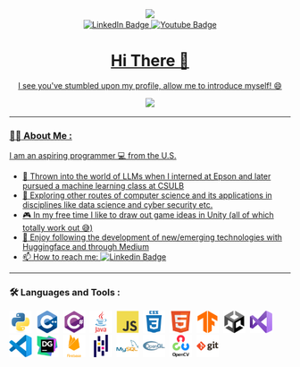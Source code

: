 

<div id="header" align="center">
  <img src="https://i.giphy.com/media/v1.Y2lkPTc5MGI3NjExazF6d21wam9qYnVrMTVvejJrNnNwNzVlOXNvM2s5NmQ0OTRwaHBtcSZlcD12MV9pbnRlcm5hbF9naWZfYnlfaWQmY3Q9Zw/tP3Tu61F2RBZe/giphy.gif" width="200"/>

<div id="badges">
  <a href="https://www.linkedin.com/in/aveline-villaganas/">
    <img src="https://img.shields.io/badge/LinkedIn-blue?style=for-the-badge&logo=linkedin&logoColor=white" alt="LinkedIn Badge"/>
  </a>
  <a href="https://www.youtube.com/@burntchow/featured">
    <img src="https://img.shields.io/badge/YouTube-red?style=for-the-badge&logo=youtube&logoColor=white" alt="Youtube Badge"/> 
</div>

 # Hi There 👋

 I see you've stumbled upon my profile, allow me to introduce myself! 😄
 
  <img src="https://i.giphy.com/media/v1.Y2lkPTc5MGI3NjExemlvZXpodTduaDU2dng5dmg4ODZia3R1czhtODN5d2h2NWlqMnloZiZlcD12MV9pbnRlcm5hbF9naWZfYnlfaWQmY3Q9Zw/o0vwzuFwCGAFO/giphy.gif" width="200"/> 


</div>


---

### :woman_technologist: About Me :
I am an aspiring programmer 💻 from the U.S.
- 🦜 Thrown into the world of LLMs when I interned at Epson and later pursued a machine learning class at CSULB
- 🌱 Exploring other routes of computer science and its applications in disciplines like data science and cyber security etc. 
- 🎮 In my free time I like to draw out game ideas in Unity (all of which totally work out 😅)
- 📰 Enjoy following the development of new/emerging technologies with Huggingface and through Medium
- 📫 How to reach me: [![Linkedin Badge](https://img.shields.io/badge/-aveline-blue?style=flat&logo=Linkedin&logoColor=white)](https://www.linkedin.com/in/aveline-villaganas/)

---

### :hammer_and_wrench: Languages and Tools :

<div>
   <img src="https://github.com/devicons/devicon/blob/master/icons/python/python-original.svg" title="python" alt="python" width="40" height="40"/>&nbsp;
  <img src="https://github.com/devicons/devicon/blob/master/icons/cplusplus/cplusplus-original.svg" title="cpp" alt="cpp" width="40" height="40"/>&nbsp;
  <img src="https://github.com/devicons/devicon/blob/master/icons/csharp/csharp-original.svg" title="csharp" alt="csharp" width="40" height="40"/>&nbsp;
  <img src="https://github.com/devicons/devicon/blob/master/icons/java/java-original-wordmark.svg" title="Java" alt="Java" width="40" height="40"/>&nbsp;
 <img src="https://github.com/devicons/devicon/blob/master/icons/javascript/javascript-original.svg" title="JavaScript" alt="JavaScript" width="40" height="40"/>&nbsp;
  <img src="https://github.com/devicons/devicon/blob/master/icons/css3/css3-plain-wordmark.svg"  title="CSS3" alt="CSS" width="40" height="40"/>&nbsp;
  <img src="https://github.com/devicons/devicon/blob/master/icons/html5/html5-original.svg" title="HTML5" alt="HTML" width="40" height="40"/>&nbsp;
  <img src="https://github.com/devicons/devicon/blob/master/icons/tensorflow/tensorflow-original.svg" title="tf" alt="tf" width="40" height="40"/>&nbsp;
  <img src="https://github.com/devicons/devicon/blob/master/icons/unity/unity-original.svg" title="unity" alt="unity" width="40" height="40"/>&nbsp;
  <img src="https://github.com/devicons/devicon/blob/master/icons/visualstudio/visualstudio-original.svg" title="vs" alt="vs " width="40" height="40"/>&nbsp;
    <img src="https://github.com/devicons/devicon/blob/master/icons/vscode/vscode-original.svg" title="vsc" alt="vscode " width="40" height="40"/>&nbsp;
   <img src="https://github.com/devicons/devicon/blob/master/icons/datagrip/datagrip-original.svg" title="datagrip" alt="datagrip" width="40" height="40"/>&nbsp;
  <img src="https://github.com/devicons/devicon/blob/master/icons/firebase/firebase-plain-wordmark.svg" title="Firebase" alt="Firebase" width="40" height="40"/>&nbsp;
  <img src="https://github.com/devicons/devicon/blob/master/icons/pandas/pandas-original.svg" title="pandas"  alt="pandas" width="40" height="40"/>&nbsp;
  <img src="https://github.com/devicons/devicon/blob/master/icons/mysql/mysql-original-wordmark.svg" title="MySQL"  alt="MySQL" width="40" height="40"/>&nbsp;
  <img src="https://github.com/devicons/devicon/blob/master/icons/opengl/opengl-original.svg" title="opengl" alt="opengl" width="40" height="40"/>&nbsp;
  <img src="https://github.com/devicons/devicon/blob/master/icons/opencv/opencv-original-wordmark.svg" title="opencv" alt="opencv" width="40" height="40"/>&nbsp;
  <img src="https://github.com/devicons/devicon/blob/master/icons/git/git-original-wordmark.svg" title="Git" alt="Git" width="40" height="40"/>
</div>
 
